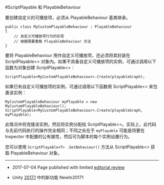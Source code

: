 #ScriptPlayable 和 PlayableBehaviour

要创建自定义的可播放项，必须从 PlayableBehaviour 基类继承。
```
public class MyCustomPlayableBehaviour : PlayableBehaviour
{
    // 自定义可播放项行为的实现
    // 根据需要重载 PlayableBehaviour 方法
}
```
 
要将 PlayableBehaviour 用作自定义可播放项，还必须将其封装在 ScriptPlayable&lt;&gt; 对象内。如果不具备自定义可播放项的实例，可通过调用以下函数为对象创建 ScriptPlayable&lt;&gt;：
 
```
ScriptPlayable<MyCustomPlayableBehaviour>.Create(playableGraph);
```
 
如果已有自定义可播放项的实例，可通过调用以下函数用 ScriptPlayable&lt;&gt; 来包裹该实例：
 
```
MyCustomPlayableBehaviour myPlayable = new MyCustomPlayableBehaviour();
ScriptPlayable<MyCustomPlayableBehaviour>.Create(playableGraph, myPlayable);
```
 
此情况中将克隆该实例，然后将实例分配给 ScriptPlayable&lt;&gt;。实际上，此代码与先前代码执行的操作完全相同；不同之处在于 `myPlayable` 可能是将要在 Inspector 中配置的公有属性，然后可为脚本的每个实例设置行为。
 
您可以使用 `ScriptPlayable<T> .GetBehaviour()` 方法从 ScriptPlayable&lt;&gt; 获取 PlayableBehaviour 对象。

---

* <span class="page-edit">2017-07-04  Page published with limited [editorial review](DocumentationEditorialReview.html)
</span>

* <span class="page-history">Unity [2017.1](../Manual/30_search.html?q=newin20171) 中的新功能 <span class="search-words">NewIn20171</span></span>
